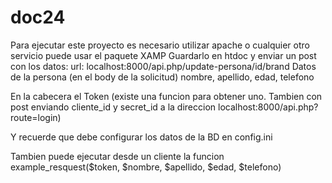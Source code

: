 # doc24
Para ejecutar este proyecto es necesario utilizar apache o cualquier otro servicio puede usar el paquete XAMP
Guardarlo en htdoc
y enviar un post con los datos:
url: localhost:8000/api.php/update-persona/id/brand
Datos de la persona (en el body de la solicitud)
nombre, apellido, edad, telefono

En la cabecera el Token (existe una funcion para obtener uno. Tambien con post enviando
cliente_id y secret_id a la direccion localhost:8000/api.php?route=login)

Y recuerde que debe configurar los datos de la BD en config.ini

Tambien puede ejecutar desde un cliente la funcion example_resquest($token, $nombre, $apellido, $edad, $telefono)



